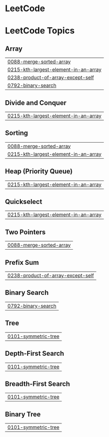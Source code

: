 # LeetCode
<!---LeetCode Topics Start-->
# LeetCode Topics
## Array
|  |
| ------- |
| [0088-merge-sorted-array](https://github.com/Bhavana-376/LeetCode/tree/master/0088-merge-sorted-array) |
| [0215-kth-largest-element-in-an-array](https://github.com/Bhavana-376/LeetCode/tree/master/0215-kth-largest-element-in-an-array) |
| [0238-product-of-array-except-self](https://github.com/Bhavana-376/LeetCode/tree/master/0238-product-of-array-except-self) |
| [0792-binary-search](https://github.com/Bhavana-376/LeetCode/tree/master/0792-binary-search) |
## Divide and Conquer
|  |
| ------- |
| [0215-kth-largest-element-in-an-array](https://github.com/Bhavana-376/LeetCode/tree/master/0215-kth-largest-element-in-an-array) |
## Sorting
|  |
| ------- |
| [0088-merge-sorted-array](https://github.com/Bhavana-376/LeetCode/tree/master/0088-merge-sorted-array) |
| [0215-kth-largest-element-in-an-array](https://github.com/Bhavana-376/LeetCode/tree/master/0215-kth-largest-element-in-an-array) |
## Heap (Priority Queue)
|  |
| ------- |
| [0215-kth-largest-element-in-an-array](https://github.com/Bhavana-376/LeetCode/tree/master/0215-kth-largest-element-in-an-array) |
## Quickselect
|  |
| ------- |
| [0215-kth-largest-element-in-an-array](https://github.com/Bhavana-376/LeetCode/tree/master/0215-kth-largest-element-in-an-array) |
## Two Pointers
|  |
| ------- |
| [0088-merge-sorted-array](https://github.com/Bhavana-376/LeetCode/tree/master/0088-merge-sorted-array) |
## Prefix Sum
|  |
| ------- |
| [0238-product-of-array-except-self](https://github.com/Bhavana-376/LeetCode/tree/master/0238-product-of-array-except-self) |
## Binary Search
|  |
| ------- |
| [0792-binary-search](https://github.com/Bhavana-376/LeetCode/tree/master/0792-binary-search) |
## Tree
|  |
| ------- |
| [0101-symmetric-tree](https://github.com/Bhavana-376/LeetCode/tree/master/0101-symmetric-tree) |
## Depth-First Search
|  |
| ------- |
| [0101-symmetric-tree](https://github.com/Bhavana-376/LeetCode/tree/master/0101-symmetric-tree) |
## Breadth-First Search
|  |
| ------- |
| [0101-symmetric-tree](https://github.com/Bhavana-376/LeetCode/tree/master/0101-symmetric-tree) |
## Binary Tree
|  |
| ------- |
| [0101-symmetric-tree](https://github.com/Bhavana-376/LeetCode/tree/master/0101-symmetric-tree) |
<!---LeetCode Topics End-->